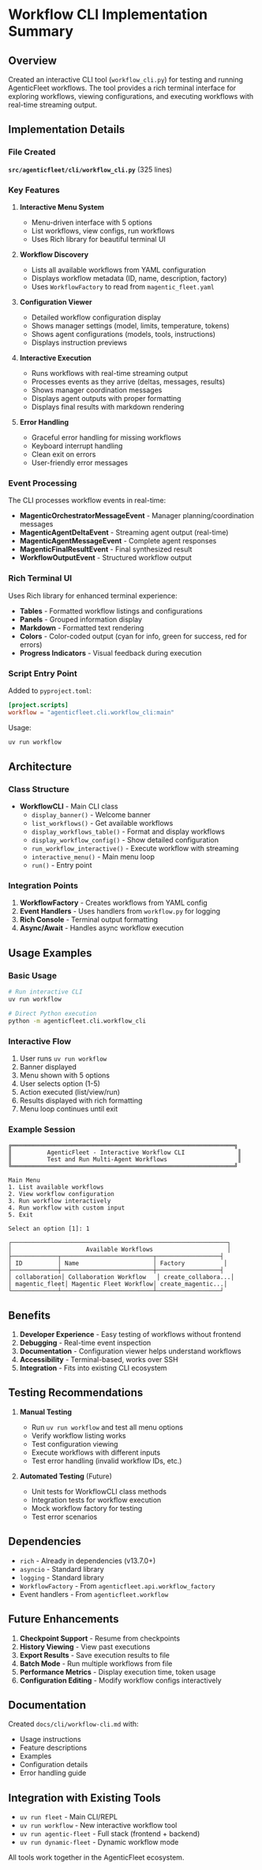 # Workflow CLI Implementation Summary

## Overview

Created an interactive CLI tool (`workflow_cli.py`) for testing and running AgenticFleet workflows. The tool provides a rich terminal interface for exploring workflows, viewing configurations, and executing workflows with real-time streaming output.

## Implementation Details

### File Created

**`src/agenticfleet/cli/workflow_cli.py`** (325 lines)

### Key Features

1. **Interactive Menu System**
   - Menu-driven interface with 5 options
   - List workflows, view configs, run workflows
   - Uses Rich library for beautiful terminal UI

2. **Workflow Discovery**
   - Lists all available workflows from YAML configuration
   - Displays workflow metadata (ID, name, description, factory)
   - Uses `WorkflowFactory` to read from `magentic_fleet.yaml`

3. **Configuration Viewer**
   - Detailed workflow configuration display
   - Shows manager settings (model, limits, temperature, tokens)
   - Shows agent configurations (models, tools, instructions)
   - Displays instruction previews

4. **Interactive Execution**
   - Runs workflows with real-time streaming output
   - Processes events as they arrive (deltas, messages, results)
   - Shows manager coordination messages
   - Displays agent outputs with proper formatting
   - Displays final results with markdown rendering

5. **Error Handling**
   - Graceful error handling for missing workflows
   - Keyboard interrupt handling
   - Clean exit on errors
   - User-friendly error messages

### Event Processing

The CLI processes workflow events in real-time:

- **MagenticOrchestratorMessageEvent** - Manager planning/coordination messages
- **MagenticAgentDeltaEvent** - Streaming agent output (real-time)
- **MagenticAgentMessageEvent** - Complete agent responses
- **MagenticFinalResultEvent** - Final synthesized result
- **WorkflowOutputEvent** - Structured workflow output

### Rich Terminal UI

Uses Rich library for enhanced terminal experience:

- **Tables** - Formatted workflow listings and configurations
- **Panels** - Grouped information display
- **Markdown** - Formatted text rendering
- **Colors** - Color-coded output (cyan for info, green for success, red for errors)
- **Progress Indicators** - Visual feedback during execution

### Script Entry Point

Added to `pyproject.toml`:

```toml
[project.scripts]
workflow = "agenticfleet.cli.workflow_cli:main"
```

Usage:

```bash
uv run workflow
```

## Architecture

### Class Structure

- **WorkflowCLI** - Main CLI class
  - `display_banner()` - Welcome banner
  - `list_workflows()` - Get available workflows
  - `display_workflows_table()` - Format and display workflows
  - `display_workflow_config()` - Show detailed configuration
  - `run_workflow_interactive()` - Execute workflow with streaming
  - `interactive_menu()` - Main menu loop
  - `run()` - Entry point

### Integration Points

1. **WorkflowFactory** - Creates workflows from YAML config
2. **Event Handlers** - Uses handlers from `workflow.py` for logging
3. **Rich Console** - Terminal output formatting
4. **Async/Await** - Handles async workflow execution

## Usage Examples

### Basic Usage

```bash
# Run interactive CLI
uv run workflow

# Direct Python execution
python -m agenticfleet.cli.workflow_cli
```

### Interactive Flow

1. User runs `uv run workflow`
2. Banner displayed
3. Menu shown with 5 options
4. User selects option (1-5)
5. Action executed (list/view/run)
6. Results displayed with rich formatting
7. Menu loop continues until exit

### Example Session

```
╔═══════════════════════════════════════════════════════════════╗
║          AgenticFleet - Interactive Workflow CLI               ║
║          Test and Run Multi-Agent Workflows                    ║
╚═══════════════════════════════════════════════════════════════╝

Main Menu
1. List available workflows
2. View workflow configuration
3. Run workflow interactively
4. Run workflow with custom input
5. Exit

Select an option [1]: 1

┌─────────────────────────────────────────────────────────────┐
│                     Available Workflows                     │
├─────────────┬──────────────────────────┬──────────────────┤
│ ID          │ Name                     │ Factory           │
├─────────────┼──────────────────────────┼──────────────────┤
│ collaboration│ Collaboration Workflow   │ create_collabora...│
│ magentic_fleet│ Magentic Fleet Workflow│ create_magentic...│
└─────────────┴──────────────────────────┴──────────────────┘
```

## Benefits

1. **Developer Experience** - Easy testing of workflows without frontend
2. **Debugging** - Real-time event inspection
3. **Documentation** - Configuration viewer helps understand workflows
4. **Accessibility** - Terminal-based, works over SSH
5. **Integration** - Fits into existing CLI ecosystem

## Testing Recommendations

1. **Manual Testing**
   - Run `uv run workflow` and test all menu options
   - Verify workflow listing works
   - Test configuration viewing
   - Execute workflows with different inputs
   - Test error handling (invalid workflow IDs, etc.)

2. **Automated Testing** (Future)
   - Unit tests for WorkflowCLI class methods
   - Integration tests for workflow execution
   - Mock workflow factory for testing
   - Test error scenarios

## Dependencies

- `rich` - Already in dependencies (v13.7.0+)
- `asyncio` - Standard library
- `logging` - Standard library
- `WorkflowFactory` - From `agenticfleet.api.workflow_factory`
- Event handlers - From `agenticfleet.workflow`

## Future Enhancements

1. **Checkpoint Support** - Resume from checkpoints
2. **History Viewing** - View past executions
3. **Export Results** - Save execution results to file
4. **Batch Mode** - Run multiple workflows from file
5. **Performance Metrics** - Display execution time, token usage
6. **Configuration Editing** - Modify workflow configs interactively

## Documentation

Created `docs/cli/workflow-cli.md` with:

- Usage instructions
- Feature descriptions
- Examples
- Configuration details
- Error handling guide

## Integration with Existing Tools

- `uv run fleet` - Main CLI/REPL
- `uv run workflow` - New interactive workflow tool
- `uv run agentic-fleet` - Full stack (frontend + backend)
- `uv run dynamic-fleet` - Dynamic workflow mode

All tools work together in the AgenticFleet ecosystem.
